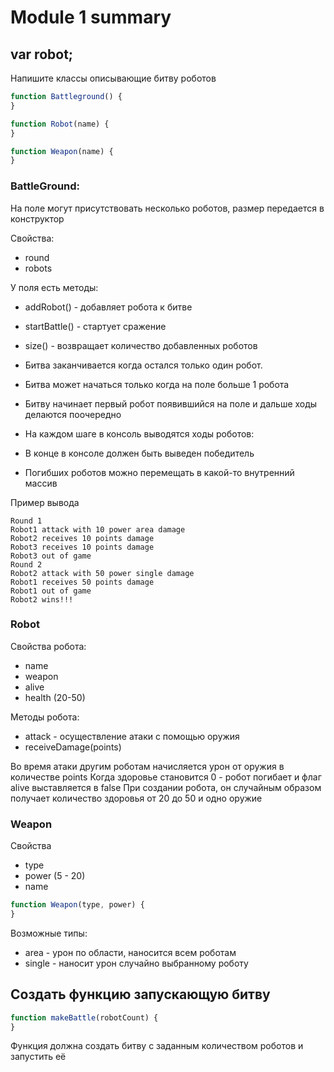 # Module 1 summary

##  var robot;


Напишите классы описывающие битву роботов

```javascript
function Battleground() {
}

function Robot(name) {
}

function Weapon(name) {
}
```

### BattleGround:
На поле могут присутствовать несколько роботов, размер передается в конструктор

Свойства:

- round
- robots

У поля есть методы:

- addRobot() - добавляет робота к битве
- startBattle() - стартует сражение
- size() - возвращает количество добавленных роботов

- Битва заканчивается когда остался только один робот.
- Битва может начаться только когда на поле больше 1 робота
- Битву начинает первый робот появившийся на поле и дальше ходы делаются поочередно
- На каждом шаге в консоль выводятся ходы роботов:
- В конце в консоле должен быть выведен победитель
- Погибших роботов можно перемещать в какой-то внутренний массив

Пример вывода

```
Round 1
Robot1 attack with 10 power area damage
Robot2 receives 10 points damage
Robot3 receives 10 points damage
Robot3 out of game
Round 2
Robot2 attack with 50 power single damage
Robot1 receives 50 points damage
Robot1 out of game
Robot2 wins!!!
```

### Robot

Свойства робота:

- name
- weapon
- alive
- health (20-50)

Методы робота:

- attack - осуществление атаки с помощью оружия
- receiveDamage(points)

Во время атаки другим роботам начисляется урон от оружия в количестве points
Когда здоровье становится 0 - робот погибает и флаг alive выставляется в false
При создании робота, он случайным образом получает количество здоровья от 20 до 50 и одно оружие

### Weapon

Свойства

- type
- power  (5 - 20)
- name

```javascript
function Weapon(type, power) {
}
```

Возможные типы:

- area - урон по области, наносится всем роботам
- single - наносит урон случайно выбранному роботу


## Создать функцию запускающую битву

```javascript
function makeBattle(robotCount) {
}
```

Функция должна создать битву с заданным количеством роботов
и запустить её

